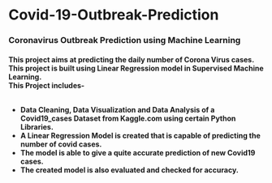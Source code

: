 # Covid-19-Outbreak-Prediction
<h3><b>Coronavirus Outbreak Prediction using Machine Learning</b></h3>
<h4> This project aims at predicting the daily number of Corona Virus cases. This project is built using Linear Regression model in Supervised Machine Learning.
<br>
This Project includes-
<br> <br>
<ul>
<li> Data Cleaning, Data Visualization and Data Analysis of a Covid19_cases Dataset from Kaggle.com using certain Python Libraries.
<li> A Linear Regression Model is created that is capable of predicting the number of covid cases.
<li> The model is able to give a quite accurate prediction of new Covid19 cases.
 <li> The created model is also evaluated and checked for accuracy.
</ul>



</h4>


